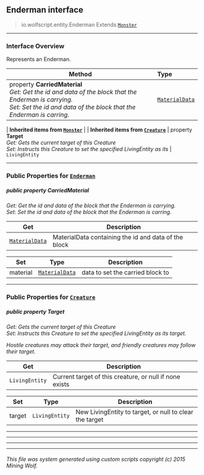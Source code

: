 ## Enderman __interface__

>io.wolfscript.entity.Enderman
>Extends [`Monster`](Monster.md)

---

### Interface Overview

Represents an Enderman.

Method | Type   
--- | :--- 
  property __CarriedMaterial__ <br> _Get: Get the id and data of the block that the Enderman is carrying.<br>Set: Set the id and data of the block that the Enderman is carring._ | [`MaterialData`](../material/MaterialData.md)
 |
__Inherited items from [`Monster`](Monster.md)__ |
 |
__Inherited items from [`Creature`](Creature.md)__ |
  property __Target__ <br> _Get: Gets the current target of this Creature<br>Set: Instructs this Creature to set the specified LivingEntity as its_ | `LivingEntity`







---


### Public Properties for [`Enderman`](Enderman.md)

##### <a id='carriedmaterial'></a>public   property __CarriedMaterial__

_Get: Get the id and data of the block that the Enderman is carrying.<br>Set: Set the id and data of the block that the Enderman is carring._

Get | Description
--- | --- 
[`MaterialData`](../material/MaterialData.md) | MaterialData containing the id and data of the block

Set | Type | Description  
--- | --- | --- 
material | [`MaterialData`](../material/MaterialData.md) | data to set the carried block to


---

### Public Properties for [`Creature`](Creature.md)

##### <a id='target'></a>public   property __Target__

_Get: Gets the current target of this Creature<br>Set: Instructs this Creature to set the specified LivingEntity as its target. <p> Hostile creatures may attack their target, and friendly creatures may follow their target._

Get | Description
--- | --- 
`LivingEntity` | Current target of this creature, or null if none exists

Set | Type | Description  
--- | --- | --- 
target | `LivingEntity` | New LivingEntity to target, or null to clear the target


---
---


---


---


###### This file was system generated using custom scripts copyright (c) 2015 Mining Wolf.
	

